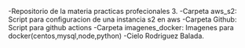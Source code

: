 -Repositorio de la materia practicas profecionales 3.
-Carpeta aws_s2: Script para configuracion de una instancia s2 en aws
-Carpeta Github: Script para github actions 
-Carpeta imagenes_docker: Imagenes para docker(centos,mysql,node,python)
-Cielo Rodriguez Balada.


